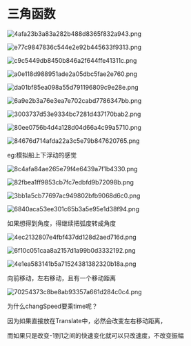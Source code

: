 # 三角函数

![4afa23b3a83a282b488d8365f832a943.png](image/4afa23b3a83a282b488d8365f832a943.png)

![e77c9847836c544e2e92b445633f9313.png](image/e77c9847836c544e2e92b445633f9313.png)

![c9c5449db8450b846a2f644ffe41311c.png](image/c9c5449db8450b846a2f644ffe41311c.png)

![a0e118d988951ade2a05dbc5fae2e760.png](image/a0e118d988951ade2a05dbc5fae2e760.png)

![da01bf85ea098a55d791196809c9e28e.png](image/da01bf85ea098a55d791196809c9e28e.png)

![6a9e2b3a76e3ea7e702cabd7786347bb.png](image/6a9e2b3a76e3ea7e702cabd7786347bb.png)

![3003737d53e9334bc7281d437170bab2.png](image/3003737d53e9334bc7281d437170bab2.png)

![80ee0756b4d4a128d04d66a4c99a5710.png](image/80ee0756b4d4a128d04d66a4c99a5710.png)

![84676d714afda22a3c5e79b847620765.png](image/84676d714afda22a3c5e79b847620765.png)

eg:模拟船上下浮动的感觉

![8c4afa84ae265e79f4e6439a7f1b4330.png](image/8c4afa84ae265e79f4e6439a7f1b4330.png)

![82fbea1ff9853cb7fc7edbfd9b72098b.png](image/82fbea1ff9853cb7fc7edbfd9b72098b.png)

![3bb1a5cb77697ac949802bfb9068d6c0.png](image/3bb1a5cb77697ac949802bfb9068d6c0.png)

![6840aca53ee301c65b3a5e95e1d38f94.png](image/6840aca53ee301c65b3a5e95e1d38f94.png)

如果想得到角度，得继续把弧度转成角度

![4ec2132807e4fbf437dd128d2aed716d.png](image/4ec2132807e4fbf437dd128d2aed716d.png)

![6f10c051caa8a2157d1a99b0d3332192.png](image/6f10c051caa8a2157d1a99b0d3332192.png)

![4e1ea583141b5a71524381382320b18a.png](image/4e1ea583141b5a71524381382320b18a.png)

向前移动，左右移动，且有一个移动距离

![70254373c8be8ab93357a661d284c0c4.png](image/70254373c8be8ab93357a661d284c0c4.png)

为什么changSpeed要乘time呢？

因为如果直接放在Translate中，必然会改变左右移动距离，

而如果只是改变-1到1之间的快速变化就可以只改速度，不改变振幅
